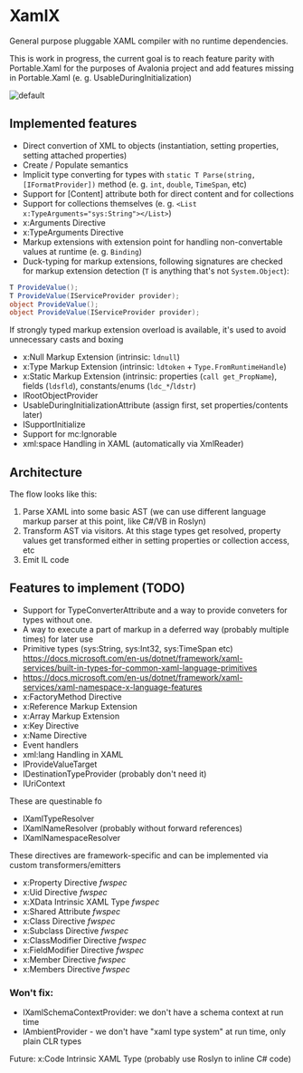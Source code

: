 # XamlX

General purpose pluggable XAML compiler with no runtime dependencies.

This is work in progress, the current goal is to reach feature parity with Portable.Xaml for the purposes of Avalonia project and add features missing in Portable.Xaml (e. g. UsableDuringInitialization) 

![default](https://user-images.githubusercontent.com/1067584/52111361-90ad7900-2614-11e9-8133-a5aa6ebb1804.png)


## Implemented features

- Direct convertion of XML to objects (instantiation, setting properties, setting attached properties)
- Create / Populate semantics
- Implicit type converting for types with `static T Parse(string, [IFormatProvider])` method (e. g. `int`, `double`, `TimeSpan`, etc)
- Support for [Content] attribute both for direct content and for collections
- Support for collections themselves (e. g. `<List x:TypeArguments="sys:String"></List>`)
- x:Arguments Directive
- x:TypeArguments Directive
- Markup extensions with extension point for handling non-convertable values at runtime (e. g. `Binding`)
- Duck-typing for markup extensions, following signatures are checked for markup extension detection (`T` is anything that's not `System.Object`):
```cs
T ProvideValue();
T ProvideValue(IServiceProvider provider);
object ProvideValue();
object ProvideValue(IServiceProvider provider);
```
If strongly typed markup extension overload is available, it's used to avoid unnecessary casts and boxing
- x:Null Markup Extension (intrinsic: `ldnull`)
- x:Type Markup Extension (intrinsic: `ldtoken` + `Type.FromRuntimeHandle`)
- x:Static Markup Extension (intrinsic: properties (`call get_PropName`), fields (`ldsfld`), constants/enums (`ldc_*`/`ldstr`)
- IRootObjectProvider
- UsableDuringInitializationAttribute (assign first, set properties/contents later)
- ISupportInitialize
- Support for mc:Ignorable
- xml:space Handling in XAML (automatically via XmlReader)

## Architecture

The flow looks like this:
 
1) Parse XAML into some basic AST (we can use different language markup parser at this point, like C#/VB in Roslyn)
2) Transform AST via visitors. At this stage types get resolved, property values get transformed either in setting properties or collection access, etc
3) Emit IL code

## Features to implement (TODO)

- Support for TypeConverterAttribute and a way to provide conveters for types without one.
- A way to execute a part of markup in a deferred way (probably multiple times) for later use
- Primitive types (sys:String, sys:Int32, sys:TimeSpan etc) https://docs.microsoft.com/en-us/dotnet/framework/xaml-services/built-in-types-for-common-xaml-language-primitives
- https://docs.microsoft.com/en-us/dotnet/framework/xaml-services/xaml-namespace-x-language-features
- x:FactoryMethod Directive
- x:Reference Markup Extension
- x:Array Markup Extension
- x:Key Directive 
- x:Name Directive
- Event handlers
- xml:lang Handling in XAML
- IProvideValueTarget
- IDestinationTypeProvider (probably don't need it)
- IUriContext

These are questinable fo
- IXamlTypeResolver
- IXamlNameResolver (probably without forward references)
- IXamlNamespaceResolver


These directives are framework-specific and can be implemented via custom transformers/emitters
- x:Property Directive *fwspec*
- x:Uid Directive *fwspec*
- x:XData Intrinsic XAML Type *fwspec*
- x:Shared Attribute *fwspec*
- x:Class Directive *fwspec*
- x:Subclass Directive *fwspec*
- x:ClassModifier Directive *fwspec*
- x:FieldModifier Directive *fwspec*
- x:Member Directive *fwspec*
- x:Members Directive *fwspec*


### Won't fix:


- IXamlSchemaContextProvider: we don't have a schema context at run time
- IAmbientProvider - we don't have "xaml type system" at run time, only plain CLR types


Future: 
x:Code Intrinsic XAML Type (probably use Roslyn to inline C# code)

